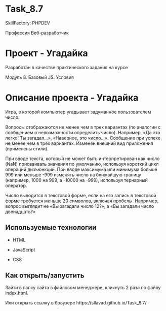# Task_8.7

<p>SkillFactory: PHPDEV</p>
Профессия Веб-разработчик

# Проект - Угадайка

Разработан в качестве практического задания на курсе

Модуль 8. Базовый JS. Условия

# Описание проекта - Угадайка

Игра, в которой компьютер угадывает задуманное пользователем число.

Вопросы отображаются не менее чем в трех вариантах (по аналогии с сообщением о невозможности определить число). Например, «Да это легко! Ты загадал...», «Наверное, это число...».
Сообщение при успехе не менее чем в трёх вариантах. Изменен внешний вид приложения (применены стили).

При вводе текста, который не может быть интерпретирован как число (NaN) присваивать значения по умолчанию, используя короткий цикл операций дизъюнкции.
При вводе максимума или минимума больше 999 или меньше -999 изменять число на ближайшую границу (например, 1000 на 999, а -10000 на -999), используя тернарный оператор.

Число выводится в текстовой форме, если на его запись в текстовой форме требуется меньше 20 символов, включая пробелы. Например, вопрос выглядит не «Вы загадали число 12?», а «Вы загадали число двенадцать?»

## Используемые технологии

* HTML

* JavaScript 

* CSS 


## Как открыть/запустить

<p>Зайти в папку сайта в файловом менеджере, кликнуть 2 раза по файлу index.html.</p>
Или открыть ссылку в браузере <a>https://sllavad.github.io/Task_8.7/</a>
